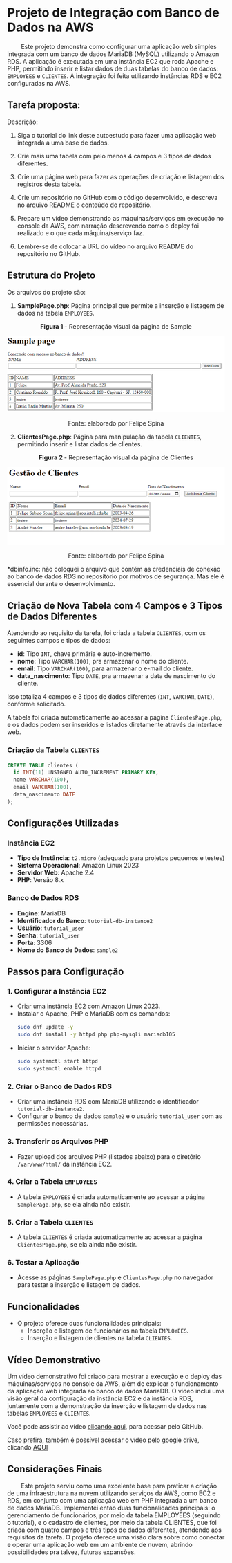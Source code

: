 

# Projeto de Integração com Banco de Dados na AWS


&emsp;&emsp; Este projeto demonstra como configurar uma aplicação web simples integrada com um banco de dados MariaDB (MySQL) utilizando o Amazon RDS. A aplicação é executada em uma instância EC2 que roda Apache e PHP, permitindo inserir e listar dados de duas tabelas do banco de dados: `EMPLOYEES` e `CLIENTES`. A integração foi feita utilizando instâncias RDS e EC2 configuradas na AWS.

## Tarefa proposta:

Descrição:

1) Siga o tutorial do link deste autoestudo para fazer uma aplicação web integrada a uma base de dados. 

2) Crie mais uma tabela com pelo menos 4 campos e 3 tipos de dados diferentes. 

3) Crie uma página web para fazer as operações de criação e listagem dos registros desta tabela. 

4) Crie um repositório no GitHub com o código desenvolvido, e descreva no arquivo README o conteúdo do repositório. 

5) Prepare um vídeo demonstrando as máquinas/serviços em execução no console da AWS, com narração descrevendo como o deploy foi realizado e o que cada máquina/serviço faz. 

6) Lembre-se de colocar a URL do vídeo no arquivo README do repositório no GitHub.

## Estrutura do Projeto

Os arquivos do projeto são:

1. **SamplePage.php**: Página principal que permite a inserção e listagem de dados na tabela `EMPLOYEES`.

<div align="center">
  <p><b>Figura 1 </b>- Representação visual da página de Sample </p>
  <img src=".\SamplePage.png" alt="Representação visual da página de Clientes">
  <p>Fonte: elaborado por Felipe Spina</p>
</div>

2. **ClientesPage.php**: Página para manipulação da tabela `CLIENTES`, permitindo inserir e listar dados de clientes.

<div align="center">
  <p><b>Figura 2 </b>- Representação visual da página de Clientes </p>
  <img src=".\ClientesPage.png" alt="Representação visual da página de Clientes">
  <p>Fonte: elaborado por Felipe Spina</p>
</div>

*dbinfo.inc: não coloquei o arquivo que contém as credenciais de conexão ao banco de dados RDS no repositório por motivos de segurança. Mas ele é essencial durante o desenvolvimento.

## Criação de Nova Tabela com 4 Campos e 3 Tipos de Dados Diferentes

Atendendo ao requisito da tarefa, foi criada a tabela `CLIENTES`, com os seguintes campos e tipos de dados:

- **id**: Tipo `INT`, chave primária e auto-incremento.
- **nome**: Tipo `VARCHAR(100)`, pra armazenar o nome do cliente.
- **email**: Tipo `VARCHAR(100)`, para armazenar o e-mail do cliente.
- **data_nascimento**: Tipo `DATE`, pra armazenar a data de nascimento do cliente.

Isso totaliza 4 campos e 3 tipos de dados diferentes (`INT`, `VARCHAR`, `DATE`), conforme solicitado.

A tabela foi criada automaticamente ao acessar a página `ClientesPage.php`, e os dados podem ser inseridos e listados diretamente através da interface web.


###  Criação da Tabela `CLIENTES`

```sql
CREATE TABLE clientes (
  id INT(11) UNSIGNED AUTO_INCREMENT PRIMARY KEY,
  nome VARCHAR(100),
  email VARCHAR(100),
  data_nascimento DATE
);
```

## Configurações Utilizadas

### Instância EC2

- **Tipo de Instância**: `t2.micro` (adequado para projetos pequenos e testes)
- **Sistema Operacional**: Amazon Linux 2023
- **Servidor Web**: Apache 2.4
- **PHP**: Versão 8.x

### Banco de Dados RDS

- **Engine**: MariaDB
- **Identificador do Banco**: `tutorial-db-instance2`
- **Usuário**: `tutorial_user`
- **Senha**: `tutorial_user`
- **Porta**: 3306
- **Nome do Banco de Dados**: `sample2`

## Passos para Configuração

### 1. Configurar a Instância EC2
- Criar uma instância EC2 com Amazon Linux 2023.
- Instalar o Apache, PHP e MariaDB com os comandos:
  ```bash
  sudo dnf update -y
  sudo dnf install -y httpd php php-mysqli mariadb105
  ```
- Iniciar o servidor Apache:
  ```bash
  sudo systemctl start httpd
  sudo systemctl enable httpd
  ```

### 2. Criar o Banco de Dados RDS
- Criar uma instância RDS com MariaDB utilizando o identificador `tutorial-db-instance2`.
- Configurar o banco de dados `sample2` e o usuário `tutorial_user` com as permissões necessárias.

### 3. Transferir os Arquivos PHP
- Fazer upload dos arquivos PHP (listados abaixo) para o diretório `/var/www/html/` da instância EC2.

### 4. Criar a Tabela `EMPLOYEES`
- A tabela `EMPLOYEES` é criada automaticamente ao acessar a página `SamplePage.php`, se ela ainda não existir.

### 5. Criar a Tabela `CLIENTES`
- A tabela `CLIENTES` é criada automaticamente ao acessar a página `ClientesPage.php`, se ela ainda não existir.

### 6. Testar a Aplicação
- Acesse as páginas `SamplePage.php` e `ClientesPage.php` no navegador para testar a inserção e listagem de dados.

## Funcionalidades

- O projeto oferece duas funcionalidades principais:
  - Inserção e listagem de funcionários na tabela `EMPLOYEES`.
  - Inserção e listagem de clientes na tabela `CLIENTES`.

## Vídeo Demonstrativo

Um vídeo demonstrativo foi criado para mostrar a execução e o deploy das máquinas/serviços no console da AWS, além de explicar o funcionamento da aplicação web integrada ao banco de dados MariaDB. O vídeo inclui uma visão geral da configuração da instância EC2 e da instância RDS, juntamente com a demonstração da inserção e listagem de dados nas tabelas `EMPLOYEES` e `CLIENTES`.

Você pode assistir ao vídeo [clicando aqui](./Aplicacao_web_Felipe_Spina.mp4), para acessar pelo GitHub.

 Caso prefira, também é possível acessar o vídeo pelo google drive, clicando [AQUI](https://drive.google.com/file/d/1hvjgjzgzcI_HDr4CjQtoCZIcn9IniVTF/view?usp=sharing)

## Considerações Finais

&emsp;&emsp; Este projeto serviu como uma excelente base para praticar a criação de uma infraestrutura na nuvem utilizando serviços da AWS, como EC2 e RDS, em conjunto com uma aplicação web em PHP integrada a um banco de dados MariaDB. Implementei entao duas funcionalidades principais: o gerenciamento de funcionários, por meio da tabela EMPLOYEES (seguindo o tutorial), e o cadastro de clientes, por meio da tabela CLIENTES, que foi criada com quatro campos e três tipos de dados diferentes, atendendo aos requisitos da tarefa. O projeto oferece uma visão clara sobre como conectar e operar uma aplicação web em um ambiente de nuvem, abrindo possibilidades pra talvez, futuras expansões.
